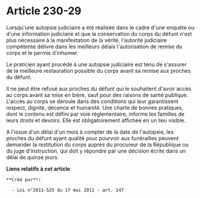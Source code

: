 # Article 230-29

Lorsqu'une autopsie judiciaire a été réalisée dans le cadre d'une enquête ou d'une information judiciaire et que la
conservation du corps du défunt n'est plus nécessaire à la manifestation de la vérité, l'autorité judiciaire compétente
délivre dans les meilleurs délais l'autorisation de remise du corps et le permis d'inhumer. 

Le praticien ayant procédé à une autopsie judiciaire est tenu de s'assurer de la meilleure restauration possible du corps
avant sa remise aux proches du défunt. 

Il ne peut être refusé aux proches du défunt qui le souhaitent d'avoir accès au corps avant sa mise en bière, sauf pour des
raisons de santé publique. L'accès au corps se déroule dans des conditions qui leur garantissent respect, dignité, décence et
humanité. Une charte de bonnes pratiques, dont le contenu est défini par voie réglementaire, informe les familles de leurs
droits et devoirs. Elle est obligatoirement affichée en un lieu visible. 

A l'issue d'un délai d'un mois à compter de la date de l'autopsie, les proches du défunt ayant qualité pour pourvoir aux
funérailles peuvent demander la restitution du corps auprès du procureur de la République ou du juge d'instruction, qui doit
y répondre par une décision écrite dans un délai de quinze jours.

**Liens relatifs à cet article**

	**Créé par**:

	  - Loi n°2011-525 du 17 mai 2011 - art. 147
